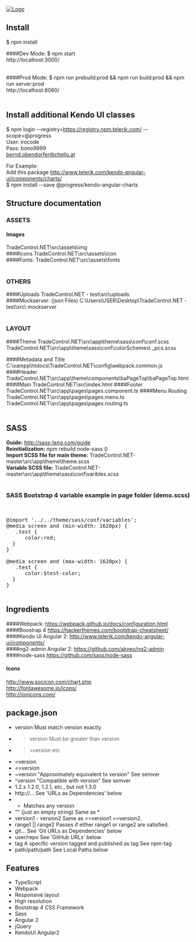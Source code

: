[![Logo](https://github.com/Irocode/TradeControl.NET/blob/master/src/assets/img/logo/logogithubnew.png)](https://github.com/Irocode/TradeControl.NET/blob/master/src/assets/img/logo/logogithubnew.png)

## Install 
$ npm install<br>

####Dev Mode:
$ npm start<br>
http://localhost:3000/<br><br>

####Prod Mode:
$ npm run prebuild:prod && npm run build:prod && npm run server:prod<br>
http://localhost:8080/<br><br>


## Install additional Kendo UI classes
$ npm login --registry=https://registry.npm.telerik.com/ --scope=@progress<br>
User: irocode<br>
Pass: bono9999<br>
bernd.obendorfer@chello.at<br>

For Example:<br>
Add this package http://www.telerik.com/kendo-angular-ui/components/charts/<br>
$ npm install --save @progress/kendo-angular-charts<br>
 
## Structure documentation 
### ASSETS
#### Images 
TradeControl.NET\src\assets\img<br>
####Icons
TradeControl.NET\src\assets\icon<br>
####Fonts:
TradeControl.NET\src\assets\fonts<br><br>
### OTHERS
####Uploads
TradeControl.NET - test\src\uploads<br>
####Mockserver: (json Files)
C:\Users\USER\Desktop\TradeControl.NET - test\src\ mockserver<br><br>
### LAYOUT
####Theme
TradeControl.NET\src\app\theme\sass\conf\conf.scss<br>
TradeControl.NET\src\app\theme\sass\conf\colorSchemes\ _pcs.scss

####Metadata and Title
C:\xampp\htdocs\TradeControl.NET\config\webpack.common.js
####Header
TradeControl.NET\src\app\theme\components\baPageTop\baPageTop.html
####Main
TradeControl.NET\src\index.html
####Footer
TradeControl.NET\src\app\pages\pages.component.ts
####Menu Routing
TradeControl.NET\src\app\pages\pages.menu.ts<br>
TradeControl.NET\src\app\pages\pages.routing.ts<br><br>

## SASS 
<b>Guide:</b> http://sass-lang.com/guide<br>
<b>Reinitialization:</b> npm rebuild node-sass ()<br>
<b>Import SCSS file for main theme:</b> TradeControl.NET-master\src\app\theme\theme.scss<br>
<b>Variable SCSS file:</b> TradeControl.NET-master\src\app\theme\sass\conf\varibles.scss<br>
<br>
### SASS Bootstrap 4 variable example in page folder (demo.scss)
<pre>
<div class="container" style='hight:90px;'> 

@import '../../theme/sass/conf/variables';
@media screen and (min-width: 1620px) {
   .test {
      color:red;     
  }
}

@media screen and (max-width: 1620px) {
   .test {
      color:$test-color;
  }
}  
</div>
</pre>

## Ingredients
####Webpack:
https://webpack.github.io/docs/configuration.html<br>
####Boostrap 4
https://hackerthemes.com/bootstrap-cheatsheet/<br>
####Kendo UI Angular 2:
http://www.telerik.com/kendo-angular-ui/components/<br>
####ng2-admin Angular 2:
https://github.com/akveo/ng2-admin<br>
####node-sass
https://github.com/sass/node-sass<br>
#### Icons
http://www.socicon.com/chart.php<br>
http://fontawesome.io/icons/<br>
http://ionicons.com/<br>


## package.json
*	version Must match version exactly
*	>version Must be greater than version
*	>=version etc
*	<version
*	<=version
*	~version "Approximately equivalent to version" See semver
*	^version "Compatible with version" See semver
*	1.2.x 1.2.0, 1.2.1, etc., but not 1.3.0
*	http://... See 'URLs as Dependencies' below
*	* Matches any version
*	"" (just an empty string) Same as *
*	version1 - version2 Same as >=version1 <=version2.
*	range1 || range2 Passes if either range1 or range2 are satisfied.
*	git... See 'Git URLs as Dependencies' below
*	user/repo See 'GitHub URLs' below
*	tag A specific version tagged and published as tag See npm-tag
*	path/path/path See Local Paths below

## Features
* TypeScript
* Webpack
* Responsive layout
* High resolution
* Bootstrap 4 CSS Framework
* Sass
* Angular 2
* jQuery
* KendoUI Angular2
